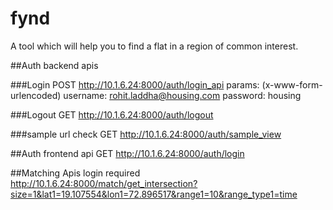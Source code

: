 # fynd
A tool which will help you to find a flat in a region of common interest.

##Auth backend apis

###Login
POST http://10.1.6.24:8000/auth/login_api
params: (x-www-form-urlencoded)
 username: rohit.laddha@housing.com
 password: housing

###Logout
GET http://10.1.6.24:8000/auth/logout

###sample url check
GET http://10.1.6.24:8000/auth/sample_view

##Auth frontend api
GET http://10.1.6.24:8000/auth/login

##Matching Apis
login required
http://10.1.6.24:8000/match/get_intersection?size=1&lat1=19.107554&lon1=72.896517&range1=10&range_type1=time


